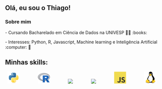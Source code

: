 ## Olá, eu sou o Thiago! 

### Sobre mim
<div style="display: inline_block"  >
<p> - Cursando Bacharelado em Ciência de Dados na UNIVESP 👨‍🎓 :books:  </p>
<p> - Interesses: Python, R, Javascript, Machine learning e Inteligência Artificial :computer: 🎯 </p>
  
## Minhas skills:
<div align="center">
   <img height="40" src="https://raw.githubusercontent.com/devicons/devicon/master/icons/python/python-original.svg">
     &nbsp;&nbsp;&nbsp;&nbsp;&nbsp;&nbsp;&nbsp;&nbsp;&nbsp;&nbsp;&nbsp;&nbsp;&nbsp;
   <img height="40" src="https://raw.githubusercontent.com/devicons/devicon/master/icons/r/r-original.svg">
     &nbsp;&nbsp;&nbsp;&nbsp;&nbsp;&nbsp;&nbsp;&nbsp;&nbsp;&nbsp;&nbsp;&nbsp;&nbsp;
   <img height="40" src="https://raw.githubusercontent.com/devicons/devicon/master/icons/html/html5-original.svg">
     &nbsp;&nbsp;&nbsp;&nbsp;&nbsp;&nbsp;&nbsp;&nbsp;&nbsp;&nbsp;&nbsp;&nbsp;&nbsp;
  <img height="40" src="https://raw.githubusercontent.com/devicons/devicon/master/icons/css/css3-original.svg">
     &nbsp;&nbsp;&nbsp;&nbsp;&nbsp;&nbsp;&nbsp;&nbsp;&nbsp;&nbsp;&nbsp;&nbsp;&nbsp;
  <img height="40" src="https://raw.githubusercontent.com/devicons/devicon/master/icons/javascript/javascript-original.svg">
     &nbsp;&nbsp;&nbsp;&nbsp;&nbsp;&nbsp;&nbsp;&nbsp;&nbsp;&nbsp;&nbsp;&nbsp;&nbsp;
   <img height="40" src="https://raw.githubusercontent.com/devicons/devicon/master/icons/linux/linux-original.svg">
     &nbsp;&nbsp;&nbsp;&nbsp;&nbsp;&nbsp;&nbsp;&nbsp;&nbsp;&nbsp;&nbsp;&nbsp;&nbsp;

    
   
</div>

